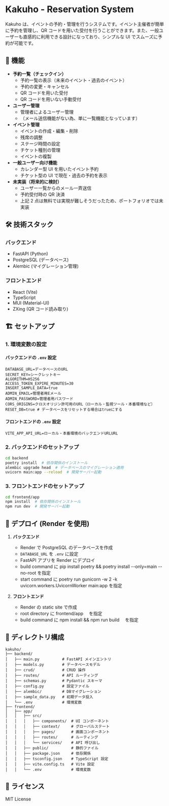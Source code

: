 # Kakuho - Reservation System

Kakuho は、イベントの予約・管理を行うシステムです。イベント主催者が簡単に予約を管理し、QR コードを用いた受付を行うことができます。また、一般ユーザーも直感的に利用できる設計になっており、シンプルな UI でスムーズに予約が可能です。

## 🚀 機能

- **予約一覧（チェックイン）**
  - 予約一覧の表示（未来のイベント・過去のイベント）
  - 予約の変更・キャンセル
  - QR コードを用いた受付
  - QR コードを用いない手動受付
- **ユーザー管理**
  - 管理者によるユーザー管理
  - （メール送信機能がない為、単に一覧機能となっています）
- **イベント管理**
  - イベントの作成・編集・削除
  - 残席の調整
  - ステージ時間の設定
  - チケット種別の管理
  - イベントの複製
- **一般ユーザー向け機能**
  - カレンダー型 UI を用いたイベント予約
  - チケット型の UI で現在・過去の予約を表示
- **未実装（将来的に検討）**
  - ユーザー一覧からのメール一斉送信
  - 予約受付時の QR 決済
  - 上記 2 点は無料では実現が難しそうだったため、ポートフォリオでは未実装

## 🛠️ 技術スタック

### **バックエンド**

- FastAPI (Python)
- PostgreSQL (データベース)
- Alembic (マイグレーション管理)

### **フロントエンド**

- React (Vite)
- TypeScript
- MUI (Material-UI)
- ZXing (QR コード読み取り)

## 🏗️ セットアップ

### **1. 環境変数の設定**

#### **バックエンドの `.env` 設定**

```env
DATABASE_URL=データベースのURL
SECRET_KEY=シークレットキー
ALGORITHM=HS256
ACCESS_TOKEN_EXPIRE_MINUTES=30
INSERT_SAMPLE_DATA=true
ADMIN_EMAIL=管理者用Eメール
ADMIN_PASSWORD=管理者用パスワード
CORS_ORIGINS=クロスオリジン許可用のURL（ローカル・監視ツール・本番環境など）
RESET_DB=true # データベースをリセットする場合はtrueにする
```

#### **フロントエンドの `.env` 設定**

```env
VITE_APP_API_URL=ローカル・本番環境のバックエンドURLURL
```

### **2. バックエンドのセットアップ**

```sh
cd backend
poetry install  # 依存関係のインストール
alembic upgrade head  # データベースのマイグレーション適用
uvicorn main:app --reload  # 開発サーバー起動
```

### **3. フロントエンドのセットアップ**

```sh
cd frontend/app
npm install  # 依存関係のインストール
npm run dev  # 開発サーバー起動
```

## 🚢 デプロイ (Render を使用)

1. **バックエンド**

   - Render で PostgreSQL のデータベースを作成
   - `DATABASE_URL` を `.env` に設定
   - FastAPI アプリを Render にデプロイ
   - build command に pip install poetry && poetry install --only=main --no-root を指定
   - start command に poetry run gunicorn -w 2 -k uvicorn.workers.UvicornWorker main:app を指定

2. **フロントエンド**
   - Render の static site で作成
   - root directory に frontend/app 　を指定
   - build command に npm install && npm run build 　を指定

## 📂 ディレクトリ構成

```
kakuho/
├── backend/
│   ├── main.py          # FastAPI メインエントリ
│   ├── models.py        # データベースモデル
│   ├── crud/            # CRUD 操作
│   ├── routes/          # API ルーティング
│   ├── schemas.py       # Pydantic スキーマ
│   ├── config.py        # 設定ファイル
│   ├── alembic/         # DBマイグレーション
│   ├── sample_data.py   # 初期データ投入
│   └── .env             # 環境変数
├── frontend/
│   ├── app/
│   │   ├── src/
│   │   │   ├── components/  # UI コンポーネント
│   │   │   ├── context/     # グローバルステート
│   │   │   ├── pages/       # 画面コンポーネント
│   │   │   ├── routes/      # ルーティング
│   │   │   └── services/    # API 呼び出し
│   │   ├── public/          # 静的ファイル
│   │   ├── package.json     # 依存関係
│   │   ├── tsconfig.json    # TypeScript 設定
│   │   ├── vite.config.ts   # Vite 設定
│   │   └── .env             # 環境変数
```

## 📝 ライセンス

MIT License
